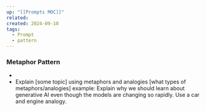 ```yaml
---
up: "[[Prompts MOC]]"
related: 
created: 2024-09-10
tags:
  - Prompt
  - pattern
---
```


### Metaphor Pattern
 - 
 - Explain [some topic] using metaphors and analogies [what types of metaphors/analogies]
example: Explain why we should learn about generative AI even though the models are changing so rapidly. Use a car and engine analogy.


